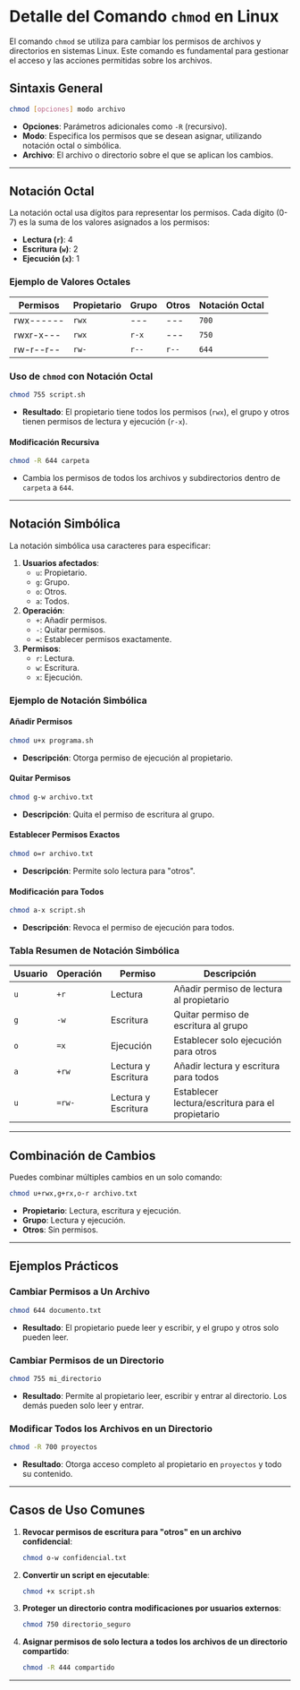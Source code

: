 
# Detalle del Comando `chmod` en Linux

El comando `chmod` se utiliza para cambiar los permisos de archivos y directorios en sistemas Linux. Este comando es fundamental para gestionar el acceso y las acciones permitidas sobre los archivos.

## Sintaxis General
```bash
chmod [opciones] modo archivo
```
- **Opciones**: Parámetros adicionales como `-R` (recursivo).
- **Modo**: Especifica los permisos que se desean asignar, utilizando notación octal o simbólica.
- **Archivo**: El archivo o directorio sobre el que se aplican los cambios.

---

## Notación Octal
La notación octal usa dígitos para representar los permisos. Cada dígito (0-7) es la suma de los valores asignados a los permisos:
- **Lectura (`r`)**: 4
- **Escritura (`w`)**: 2
- **Ejecución (`x`)**: 1

### Ejemplo de Valores Octales
| Permisos  | Propietario | Grupo | Otros | Notación Octal |
|-----------|-------------|-------|-------|----------------|
| rwx------ | `rwx`       | ---   | ---   | `700`          |
| rwxr-x--- | `rwx`       | `r-x` | ---   | `750`          |
| rw-r--r-- | `rw-`       | `r--` | `r--` | `644`          |

### Uso de `chmod` con Notación Octal
```bash
chmod 755 script.sh
```
- **Resultado**: El propietario tiene todos los permisos (`rwx`), el grupo y otros tienen permisos de lectura y ejecución (`r-x`).

#### Modificación Recursiva
```bash
chmod -R 644 carpeta
```
- Cambia los permisos de todos los archivos y subdirectorios dentro de `carpeta` a `644`.

---

## Notación Simbólica
La notación simbólica usa caracteres para especificar:
1. **Usuarios afectados**:
   - `u`: Propietario.
   - `g`: Grupo.
   - `o`: Otros.
   - `a`: Todos.
2. **Operación**:
   - `+`: Añadir permisos.
   - `-`: Quitar permisos.
   - `=`: Establecer permisos exactamente.
3. **Permisos**:
   - `r`: Lectura.
   - `w`: Escritura.
   - `x`: Ejecución.

### Ejemplo de Notación Simbólica
#### Añadir Permisos
```bash
chmod u+x programa.sh
```
- **Descripción**: Otorga permiso de ejecución al propietario.

#### Quitar Permisos
```bash
chmod g-w archivo.txt
```
- **Descripción**: Quita el permiso de escritura al grupo.

#### Establecer Permisos Exactos
```bash
chmod o=r archivo.txt
```
- **Descripción**: Permite solo lectura para "otros".

#### Modificación para Todos
```bash
chmod a-x script.sh
```
- **Descripción**: Revoca el permiso de ejecución para todos.

### Tabla Resumen de Notación Simbólica
| Usuario | Operación | Permiso  | Descripción                              |
|---------|-----------|----------|------------------------------------------|
| `u`     | `+r`      | Lectura  | Añadir permiso de lectura al propietario |
| `g`     | `-w`      | Escritura| Quitar permiso de escritura al grupo     |
| `o`     | `=x`      | Ejecución| Establecer solo ejecución para otros     |
| `a`     | `+rw`     | Lectura y Escritura | Añadir lectura y escritura para todos |
| `u`     | `=rw-`    | Lectura y Escritura | Establecer lectura/escritura para el propietario |

---

## Combinación de Cambios
Puedes combinar múltiples cambios en un solo comando:
```bash
chmod u+rwx,g+rx,o-r archivo.txt
```
- **Propietario**: Lectura, escritura y ejecución.
- **Grupo**: Lectura y ejecución.
- **Otros**: Sin permisos.

---

## Ejemplos Prácticos
### Cambiar Permisos a Un Archivo
```bash
chmod 644 documento.txt
```
- **Resultado**: El propietario puede leer y escribir, y el grupo y otros solo pueden leer.

### Cambiar Permisos de un Directorio
```bash
chmod 755 mi_directorio
```
- **Resultado**: Permite al propietario leer, escribir y entrar al directorio. Los demás pueden solo leer y entrar.

### Modificar Todos los Archivos en un Directorio
```bash
chmod -R 700 proyectos
```
- **Resultado**: Otorga acceso completo al propietario en `proyectos` y todo su contenido.

---

## Casos de Uso Comunes
1. **Revocar permisos de escritura para "otros" en un archivo confidencial**:
   ```bash
   chmod o-w confidencial.txt
   ```

2. **Convertir un script en ejecutable**:
   ```bash
   chmod +x script.sh
   ```

3. **Proteger un directorio contra modificaciones por usuarios externos**:
   ```bash
   chmod 750 directorio_seguro
   ```

4. **Asignar permisos de solo lectura a todos los archivos de un directorio compartido**:
   ```bash
   chmod -R 444 compartido
   ```

---

